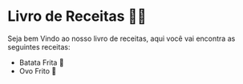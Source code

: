 # Livro de Receitas :man_cook:

Seja bem Vindo ao nosso livro de receitas, aqui você vai encontra as seguintes receitas:

- Batata Frita :fries: 
- Ovo Frito :fried_egg: 